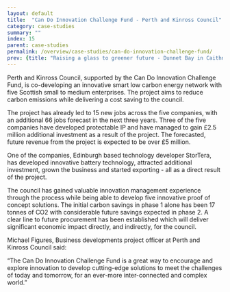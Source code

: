 ```yaml
---
layout: default
title:  "Can Do Innovation Challenge Fund - Perth and Kinross Council"
category: case-studies
summary: ""
index: 15
parent: case-studies
permalink: /overview/case-studies/can-do-innovation-challenge-fund/
prev: {title: "Raising a glass to greener future - Dunnet Bay in Caithness", url: "/overview/case-studies/raising-glass-greener-future/"}
---
```


Perth and Kinross Council, supported by the Can Do Innovation Challenge Fund, is co-developing an innovative smart low carbon energy network with five Scottish small to medium enterprises. The project aims to reduce carbon emissions while delivering a cost saving to the council.  

The project has already led to 15 new jobs across the five companies, with an additional 66 jobs forecast in the next three years. Three of the five companies have developed protectable IP and have managed to gain £2.5 million additional investment as a result of the project. The forecasted, future revenue from the project is expected to be over £5 million.  

One of the companies, Edinburgh based technology developer StorTera, has developed innovative battery technology, attracted additional investment, grown the business and started exporting - all as a direct result of the project.  

The council has gained valuable innovation management experience through the process while being able to develop five innovative proof of concept solutions. The initial carbon savings in phase 1 alone has been 17 tonnes of CO2 with considerable future savings expected in phase 2. A clear line to future procurement has been established which will deliver significant economic impact directly, and indirectly, for the council.  

Michael Figures, Business developments project officer at Perth and Kinross Council said:  

“The Can Do Innovation Challenge Fund is a great way to encourage and explore innovation to develop cutting-edge solutions to meet the challenges of today and tomorrow, for an ever-more inter-connected and complex world.”    
